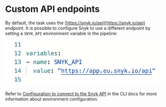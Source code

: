 # Custom API endpoints

By default, the task uses the [https://snyk.io/api](https://snyk.io/api) endpoint. It is possible to configure Snyk to use a different endpoint by setting a `SNYK_API` environment variable in the pipeline:

![SNYK\_API variable](<../../../.gitbook/assets/Screenshot 2022-07-22 at 17.36.54.png>)

Refer to [Configuration to connect to the Snyk API](https://docs.snyk.io/snyk-cli/configure-the-snyk-cli#configuration-to-connect-to-the-snyk-api) in the CLI docs for more information about environment configuration.
